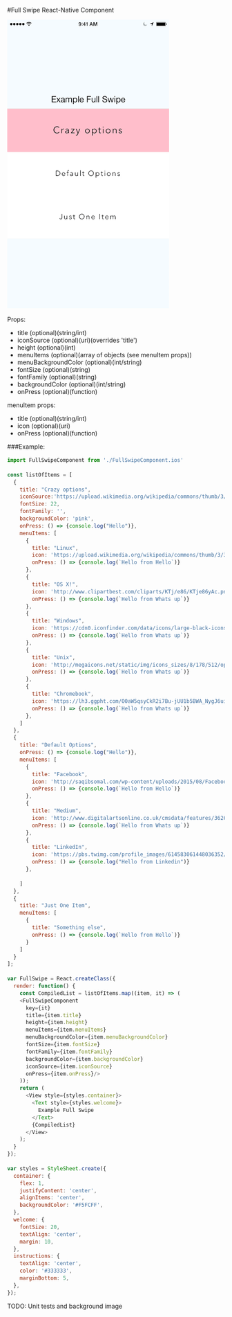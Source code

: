#Full Swipe React-Native Component

![alt tag](https://raw.githubusercontent.com/natdm/FullSwipe/master/images/FullSwipe_resize.gif)


Props:
* title               (optional)(string/int)
* iconSource          (optional)(uri)(overrides 'title')
* height              (optional)(int)
* menuItems           (optional)(array of objects (see menuItem props))
* menuBackgroundColor (optional)(int/string)
* fontSize            (optional)(string)
* fontFamily          (optional)(string)
* backgroundColor     (optional)(int/string)
* onPress             (optional)(function)

menuItem props:

* title   (optional)(string/int)
* icon    (optional)(uri)
* onPress (optional)(function)

###Example:

```javascript
import FullSwipeComponent from './FullSwipeComponent.ios'

const listOfItems = [
  {
    title: "Crazy options",
    iconSource:'https://upload.wikimedia.org/wikipedia/commons/thumb/3/35/Tux.svg/2000px-Tux.svg.png',
    fontSize: 22,
    fontFamily: '',
    backgroundColor: 'pink',
    onPress: () => {console.log("Hello")},
    menuItems: [
      {
        title: "Linux",
        icon: 'https://upload.wikimedia.org/wikipedia/commons/thumb/3/35/Tux.svg/2000px-Tux.svg.png',
        onPress: () => {console.log(`Hello from Hello`)}
      },
      {
        title: "OS X!",
        icon: 'http://www.clipartbest.com/cliparts/KTj/e86/KTje86yAc.png',
        onPress: () => {console.log(`Hello from Whats up`)}
      },
      {
        title: "Windows",
        icon: 'https://cdn0.iconfinder.com/data/icons/large-black-icons/512/Windows_window_interface_microsoft.png',
        onPress: () => {console.log(`Hello from Whats up`)}
      },
      {
        title: "Unix",
        icon: 'http://megaicons.net/static/img/icons_sizes/8/178/512/operating-sysytems-unix-icon.png',
        onPress: () => {console.log(`Hello from Whats up`)}
      },
      {
        title: "Chromebook",
        icon: 'https://lh3.ggpht.com/O0aW5qsyCkR2i7Bu-jUU1b5BWA_NygJ6ui4MgaAvL7gfqvVWqkOBscDaq4pn-vkwByUx=w300',
        onPress: () => {console.log(`Hello from Whats up`)}
      },
    ]
  },
  {
    title: "Default Options",
    onPress: () => {console.log("Hello")},
    menuItems: [
      {
        title: "Facebook",
        icon: 'http://saqibsomal.com/wp-content/uploads/2015/08/Facebook-icon-5.png',
        onPress: () => {console.log(`Hello from Hello`)}
      },
      {
        title: "Medium",
        icon: 'http://www.digitalartsonline.co.uk/cmsdata/features/3626921/medium-m-color-688.png',
        onPress: () => {console.log(`Hello from Whats up`)}
      },
      {
        title: "LinkedIn",
        icon: 'https://pbs.twimg.com/profile_images/614583061448036352/CBpFkPaz.png',
        onPress: () => {console.log("Hello from Linkedin")}
      },

    ]
  },
  {
    title: "Just One Item",
    menuItems: [
      {
        title: "Something else",
        onPress: () => {console.log(`Hello from Hello`)}
      }
    ]
  }
];

var FullSwipe = React.createClass({
  render: function() {
    const CompiledList = listOfItems.map((item, it) => (
    <FullSwipeComponent
      key={it}
      title={item.title}
      height={item.height}
      menuItems={item.menuItems}
      menuBackgroundColor={item.menuBackgroundColor}
      fontSize={item.fontSize}
      fontFamily={item.fontFamily}
      backgroundColor={item.backgroundColor}
      iconSource={item.iconSource}
      onPress={item.onPress}/>
    ));
    return (
      <View style={styles.container}>
        <Text style={styles.welcome}>
          Example Full Swipe
        </Text>
        {CompiledList}
      </View>
    );
  }
});

var styles = StyleSheet.create({
  container: {
    flex: 1,
    justifyContent: 'center',
    alignItems: 'center',
    backgroundColor: '#F5FCFF',
  },
  welcome: {
    fontSize: 20,
    textAlign: 'center',
    margin: 10,
  },
  instructions: {
    textAlign: 'center',
    color: '#333333',
    marginBottom: 5,
  },
});
```

TODO: Unit tests and background image